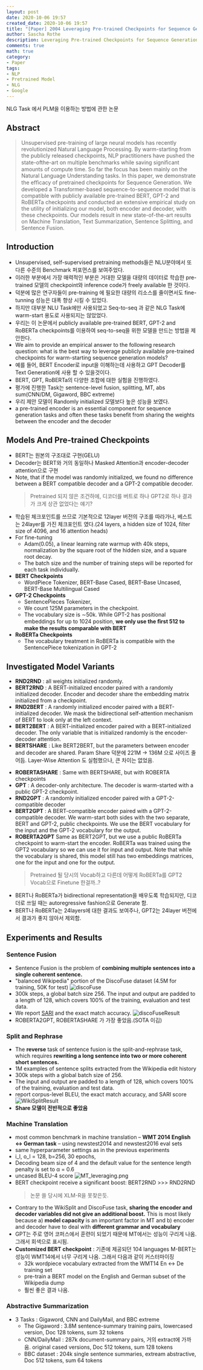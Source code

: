 ```yaml
---
layout: post
date: 2020-10-06 19:57
created_date: 2020-10-06 19:57
title: "[Paper] 2004 Leveraging Pre-trained Checkpoints for Sequence Generation Tasks"
author: Sascha Rothe
description: Leveraging Pre-trained Checkpoints for Sequence Generation Tasks
comments: true
math: true
category: 
- Paper
tags:
- NLP
- Pretrained Model
- NLG
- Google
---
```


NLG Task 에서 PLM을 이용하는 방법에 관한 논문

 <!--more-->

## Abstract
> Unsupervised pre-training of large neural models has recently revolutionized Natural Language Processing. By warm-starting from the publicly released checkpoints, NLP practitioners have pushed the state-ofthe-art on multiple benchmarks while saving signiﬁcant amounts of compute time. So far the focus has been mainly on the Natural Language Understanding tasks. In this paper, we demonstrate the efﬁcacy of pretrained checkpoints for Sequence Generation. We developed a Transformer-based sequence-to-sequence model that is compatible with publicly available pre-trained BERT, GPT-2 and RoBERTa checkpoints and conducted an extensive empirical study on the utility of initializing our model, both encoder and decoder, with these checkpoints. Our models result in new state-of-the-art results on Machine Translation, Text Summarization, Sentence Splitting, and Sentence Fusion.

## Introduction

- Unsupervised, self-supervised pretraining methods들은 NLU분야에서 또 다른 수준의 Benchmark 퍼포먼스를 보여주었다.
- 이러한 부분에서 가장 매력적인 부분은 거대한 모델을 대량의 데이터로 학습한 pre-trained 모델의 checkpoint와 inference code가 freely available 한 것이다.
- 덕분에 많은 연구자들이 pre-training 에 필요한 대량의 리소스를 줄이면서도 fine-tunning 성능은 대폭 향상 시킬 수 있었다.
- 하지만 대부분 NLU Task에만 사용되었고 Seq-to-seq 과 같은 NLG Task에 warm-start 용도로 사용되지는 않았었다.
- 우리는 이 논문에서 <span class='my_highlight'>publicly available pre-trained BERT, GPT-2 and RoBERTa checkpoints를 이용하여 seq-to-seq을 위한 모델을 만드는 방법</span>을 제안한다.
- We aim to provide an empirical answer to the following research question: <span class='my_highlight'>what is the best way to leverage publicly available pre-trained checkpoints for warm-starting sequence generation models? </span>
- 예를 들어, BERT Encoder로 input을 이해하는데 사용하고 GPT Decoder를 Text Generation에 사용 할 수 있을것이다.
- BERT, GPT, RoBERTa의 다양한 조합에 대한 실험을 진행하였다.
- 평가에 진행한 Task는 sentence-level fusion, splitting, MT, abs sum(CNN/DM, Gigaword, BBC extreme)
- 우리 제안 모델이 Randomly initialized 모델보다 높은 성능을 보였다.
- a pre-trained encoder is an essential component for sequence generation tasks and often these tasks benefit from sharing the weights between the encoder and the decoder

## Models And Pre-trained Checkpoints
- BERT는 원본의 구조대로 구현(GELU)
- Decoder는 BERT와 거의 동일하나 Masked Attention과 encoder-decoder attention으로 구현
- Note, that if the model was randomly initialized, we found no difference between a BERT compatible decoder and a GPT-2 compatible decoder. 
  > Pretrained 되지 않은 조건하에, 디코더를 버트로 하나 GPT2로 하나 결과가 크게 상관 없었다는 얘기?
- 학습된 체크포인트를 쓰므로 기본적으로 12layer 버전의 구조를 따라가나, 베스트는 24layer를 가진 체크포인트 였다.(24 layers, a hidden size of 1024, ﬁlter size of 4096, and 16 attention heads)
- For fine-tuning
  -  Adam(0.05), a linear learning rate warmup with 40k steps, normalization by the square root of the hidden size, and a square root decay.
  - The batch size and the number of training steps will be reported for each task individually. 
- **BERT Checkpoints**
  - WordPiece Tokenizer, BERT-Base Cased, BERT-Base Uncased, BERT-Base Multilingual Cased
- **GPT-2 Checkpoints**
  - SentencePieces Tokenizer,
  - We count 125M parameters in the checkpoint.
  - The vocabulary size is ∼50k. While GPT-2 has positional embeddings for up to 1024 position, **we only use the ﬁrst 512 to make the results comparable with BERT**
- **RoBERTa Checkpoints**
  - The vocabulary treatment in RoBERTa is compatible with the SentencePiece tokenization in GPT-2

## Investigated Model Variants
- **RND2RND** : all weights initialized randomly.
- **BERT2RND** : A BERT-initialized encoder paired with a randomly initialized decoder. Encoder and decoder share the embedding matrix initialized from a checkpoint. 
- **RND2BERT** : A randomly initialized encoder paired with a BERT-initialized decoder. We mask the bidirectional self-attention mechanism of BERT to look only at the left context. 
- **BERT2BERT** : A BERT-initialized encoder paired with a BERT-initialized decoder. The only variable that is initialized randomly is the encoder-decoder attention.
- **BERTSHARE** : Like BERT2BERT, but the parameters between encoder and decoder are shared. Param Share 덕분에 221M -> 136M 으로 사이즈 줄어듬. Layer-Wise Attention 도 실험했으나, 큰 차이는 없었음.
  > 
- **ROBERTASHARE** : Same with BERTSHARE, but with ROBERTA checkpoints
- **GPT** : A decoder-only architecture. The decoder is warm-started with a public GPT-2 checkpoint. 
- **RND2GPT** : A randomly initialized encoder paired with a GPT-2-compatible decoder
- **BERT2GPT** : A BERT-compatible encoder paired with a GPT-2-compatible decoder. 
We warm-start both sides with the two separate, BERT and GPT-2, public checkpoints. We use the BERT vocabulary for the input and the GPT-2 vocabulary for the output. 
- **ROBERTA2GPT** Same as BERT2GPT, but we use a public RoBERTa checkpoint to warm-start the encoder. <span class='my_highlight'>RoBERTa was trained using the GPT2 vocabulary so we can use it for input and output.</span> Note that while the <span class='my_highlight'>vocabulary is shared</span>, this model still has <span class='my_highlight'>two embeddings matrices</span>, one for the input and one for the output. 
  > Pretrained 될 당시의 Vocab하고 다른데 어떻게 RoBERTa를 GPT2 Vocab으로 Finetune 한걸까..?
- BERT나 RoBERTa가 bidirectional representation을 배우도록 학습되지만, 디코더로 쓰일 때는 autoregressive fashion으로 Generate 함.
- BERT나 RoBERTa는 24layers에 대한 결과도 보여주나, GPT2는 24layer 버전에서 결과가 좋지 않아서 제외함.

## Experiments and Results

### Sentence Fusion
- Sentence Fusion is the problem of **combining multiple sentences into a single coherent sentence.**
- "balanced Wikipedia" portion of the DiscoFuse dataset (4.5M for training, 50K for test)
<span class='centered'>![discoFuse](/assets/img/DiscoFuse.png)</span>
- 300k steps, a global batch size 256. The input and output are padded to a length of 128, which covers 100% of the training, evaluation and test data. 
- We report <ins>[SARI](https://cocoxu.github.io/publications/tacl2016-smt-simplification.pdf)</ins> and the exact match accuracy.
<span class='centered_big'>![discoFuseResult](/assets/img/DiscoFuse_result.png)</span>
- ROBERTA2GPT, ROBERTASHARE 가 가장 좋았음.(SOTA 이김)

### Split and Rephrase
- The **reverse** task of sentence fusion is the split-and-rephrase task, which requires **rewriting a long sentence into two or more coherent short sentences.**
- 1M examples of sentence splits extracted from the Wikipedia edit history
- 300k steps with a global batch size of 256.
- The input and output are padded to a length of 128, which covers 100% of the training, evaluation and test data.
- report corpus-level BLEU, the exact match accuracy, and SARI score
<span class='centered_big'>![WikiSplitResult](/assets/img/WikiSplit_result.png)</span>
- **Share 모델이 전반적으로 좋았음**

### Machine Translation
- most common benchmark in machine translation – **WMT 2014 English ↔ German task** – using newstest2014 and newstest2016 eval sets
- same hyperparameter settings as in the previous experiments
- i_l, o_l = 128, b=256, 30 epochs, 
- Decoding beam size of 4 and the default value for the sentence length penalty is set to α = 0.6
- uncased BLEU-4 score
<span class='centered_big'>![MT_leveraging.png](/assets/img/MT_leveraging.png)</span>
- BERT checkpoint receive a signiﬁcant boost: BERT2RND >>> RND2RND
  > 논문 쓸 당시에 XLM-R을 못찾은듯.
- Contrary to the WikiSplit and DiscoFuse task, **sharing the encoder and decoder variables did not give an additional boost.** This is most likely because a) **model capacity** is an important factor in MT and b) encoder and decoder have to deal with **different grammar and vocabulary**
- GPT는 주로 영어 코퍼스에서 훈련이 되었기 때문에 MT에서는 성능이 구리게 나옴. 그래서 회색으로 표시됨.
- **Customized BERT checkpoint** : 기존에 제공되던 104 languages M-BERT는 성능이 WMT14에서 너무 구리게 나옴. 그래서 다음과 같이 커스터마이징
  - 32k wordpiece vocabulary extracted from the WMT14 En ↔ De training set 
  - pre-train a BERT model on the English and German subset of the Wikipedia dump
  - 훨씬 좋은 결과 나옴.

### Abstractive Summarization
- 3 Tasks : Gigaword, CNN and DailyMail, and BBC extreme
  - The Gigaword : 3.8M sentence-summary training pairs, lowercased version, Doc 128 tokens, sum 32 tokens
  - CNN/DailyMail : 287k document-summary pairs, 거의 extract에 가까움. original cased versions, Doc 512 tokens, sum 128 tokens
  - BBC dataset : 204k single sentence summaries, extream abstractive, Doc 512 tokens, sum 64 tokens
